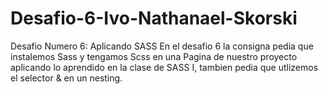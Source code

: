 # Desafio-6-Ivo-Nathanael-Skorski
Desafio Numero 6: Aplicando SASS
En el desafio 6 la consigna pedia que instalemos Sass y tengamos Scss en una Pagina de nuestro proyecto aplicando lo aprendido en la clase de SASS I, tambien pedia que utlizemos el selector & en un nesting.

